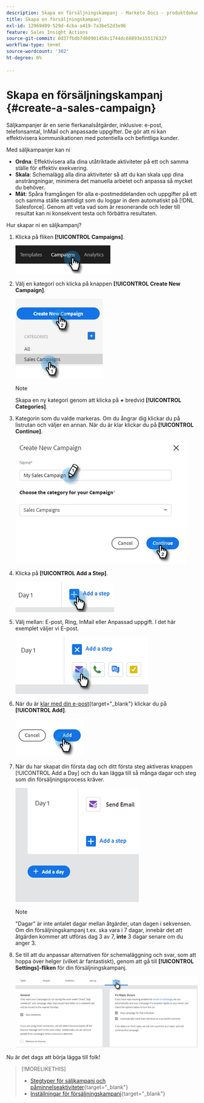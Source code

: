 ```yaml
---
description: Skapa en försäljningskampanj - Marketo Docs - produktdokumentation
title: Skapa en försäljningskampanj
exl-id: 12969d09-529d-4cba-a419-7a3be52d3e96
feature: Sales Insight Actions
source-git-commit: 0d37fbdb7d08901458c1744dc68893e155176327
workflow-type: tm+mt
source-wordcount: '302'
ht-degree: 0%

---
```


# Skapa en försäljningskampanj {#create-a-sales-campaign}

Säljkampanjer är en serie flerkanalsåtgärder, inklusive: e-post, telefonsamtal, InMail och anpassade uppgifter. De gör att ni kan effektivisera kommunikationen med potentiella och befintliga kunder.

Med säljkampanjer kan ni

* **Ordna**: Effektivisera alla dina utåtriktade aktiviteter på ett och samma ställe för effektiv exekvering.
* **Skala**: Schemalägg alla dina aktiviteter så att du kan skala upp dina ansträngningar, minimera det manuella arbetet och anpassa så mycket du behöver.
* **Mät**: Spåra framgången för alla e-postmeddelanden och uppgifter på ett och samma ställe samtidigt som du loggar in dem automatiskt på [!DNL Salesforce]. Genom att veta vad som är resonerande och leder till resultat kan ni konsekvent testa och förbättra resultaten.

Hur skapar ni en säljkampanj?

1. Klicka på fliken **[!UICONTROL Campaigns]**.

   ![](assets/create-a-sales-campaign-1.png)

1. Välj en kategori och klicka på knappen **[!UICONTROL Create New Campaign]**.

   ![](assets/create-a-sales-campaign-2.png)

   >[!NOTE]
   >
   >Skapa en ny kategori genom att klicka på **+** bredvid **[!UICONTROL Categories]**.

1. Kategorin som du valde markeras. Om du ångrar dig klickar du på listrutan och väljer en annan. När du är klar klickar du på **[!UICONTROL Continue]**.

   ![](assets/create-a-sales-campaign-3.png)

1. Klicka på **[!UICONTROL Add a Step]**.

   ![](assets/create-a-sales-campaign-4.png)

1. Välj mellan: E-post, Ring, InMail eller Anpassad uppgift. I det här exemplet väljer vi E-post.

   ![](assets/create-a-sales-campaign-5.png)

1. När du är [klar med din e-post](/help/marketo/product-docs/marketo-sales-insight/actions/campaigns/sales-campaign-step-types-and-reminder-tasks.md#email){target="_blank"} klickar du på **[!UICONTROL Add]**.

   ![](assets/create-a-sales-campaign-6.png)

1. När du har skapat din första dag och ditt första steg aktiveras knappen [!UICONTROL Add a Day] och du kan lägga till så många dagar och steg som din försäljningsprocess kräver.

   ![](assets/create-a-sales-campaign-7.png)

   >[!NOTE]
   >
   >&quot;Dagar&quot; är inte antalet dagar mellan åtgärder, utan dagen i sekvensen. Om din försäljningskampanj t.ex. ska vara i 7 dagar, innebär det att åtgärden kommer att utföras dag 3 av 7, **inte** 3 dagar senare om du anger 3.

1. Se till att du anpassar alternativen för schemaläggning och svar, som att hoppa över helger (vilket är fantastiskt), genom att gå till **[!UICONTROL Settings]-fliken** för din försäljningskampanj.

   ![](assets/create-a-sales-campaign-8.png)

Nu är det dags att börja lägga till folk!

>[!MORELIKETHIS]
>
>* [Stegtyper för säljkampanj och påminnelseaktiviteter](/help/marketo/product-docs/marketo-sales-insight/actions/campaigns/sales-campaign-step-types-and-reminder-tasks.md){target="_blank"}
>* [Inställningar för försäljningskampanj](/help/marketo/product-docs/marketo-sales-insight/actions/campaigns/sales-campaign-settings.md){target="_blank"}
